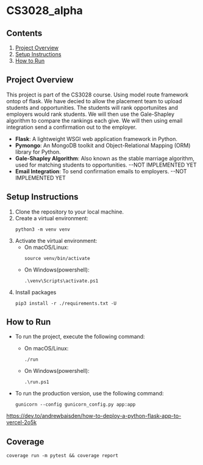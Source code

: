 # CS3028_alpha

## Contents

1. [Project Overview](#project-overview)
2. [Setup Instructions](#setup-instructions)
3. [How to Run](#how-to-run)

## Project Overview

This project is part of the CS3028 course. Using model route framework ontop of flask. We have decied to allow the placement team to upload students and opportunities. The students will rank opportuniites and employers would rank students. We will then use the Gale-Shapley algorithm to compare the rankings each give. We will then using email integration send a confirmation out to the employer.

-   **Flask**: A lightweight WSGI web application framework in Python.
-   **Pymongo**: An MongoDB toolkit and Object-Relational Mapping (ORM) library for Python.
-   **Gale-Shapley Algorithm**: Also known as the stable marriage algorithm, used for matching students to opportunities. --NOT IMPLEMENTED YET
-   **Email Integration**: To send confirmation emails to employers. --NOT IMPLEMENTED YET

## Setup Instructions

1. Clone the repository to your local machine.
2. Create a virtual environment:
    ```
    python3 -m venv venv
    ```
3. Activate the virtual environment:
    - On macOS/Linux:
        ```
        source venv/bin/activate
        ```
    - On Windows(powershell):
        ```
        .\venv\Scripts\activate.ps1
        ```
4. Install packages
    ```
    pip3 install -r ./requirements.txt -U
    ```

## How to Run

-   To run the project, execute the following command:

    -   On macOS/Linux:
        ```
        ./run
        ```
    -   On Windows(powershell):
        ```
        .\run.ps1
        ```

-   To run the production version, use the following command:
    ```
    gunicorn --config gunicorn_config.py app:app
    ```

https://dev.to/andrewbaisden/how-to-deploy-a-python-flask-app-to-vercel-2o5k

## Coverage

```
coverage run -m pytest && coverage report
```
